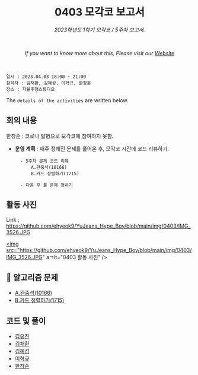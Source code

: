 <h1 align="center">0403 모각코 보고서</h1>
<p align="center"><i>2023학년도 1학기 모각코 / 5주차 보고서.</i></p>
<br>
<p align="center"><i>If you want to know more about this, Please visit our <a href="https://github.com/ehyeok9/YuJeans_Hype_Boy">Website</a></i></p>
<br>

`일시 : 2023.04.03 18:00 ~ 21:00`  
`참석자 : 김채환, 김혜성, 이혁규, 한창훈`   
`장소 : 자율주행스튜디오`

The `details of the activities` are written below.

## 회의 내용  
한창훈 : 코로나 발병으로 모각코에 참여하지 못함.  

- **운영 계획** :  매주 정해진 문제를 풀어온 후, 모각코 시간에 코드 리뷰하기.  

        - 5주차 문제 코드 리뷰
            A.관중석(10166)
            B.카드 정렬하기(1715)

        - 다음 주 풀 문제 정하기

## 활동 사진

Link : https://github.com/ehyeok9/YuJeans_Hype_Boy/blob/main/img/0403/IMG_3526.JPG

<a href="https://github.com/ehyeok9/YuJeans_Hype_Boy/blob/main/img/0403/IMG_3526.JPG"><img src="https://github.com/ehyeok9/YuJeans_Hype_Boy/blob/main/img/0403/IMG_3526.JPG" aㄱlt="0403 활동 사진" /></a>


## :pencil: 알고리즘 문제
- [A.관중석(10166)](https://www.acmicpc.net/problem/10166)  
- [B.카드 정렬하기(1715)](https://www.acmicpc.net/problem/1715)   


## 코드 및 풀이
- [김유진](https://github.com/ehyeok9/YuJeans_Hype_Boy/blob/main/report/0313/yujin.md) 
- [김채환](https://github.com/ehyeok9/YuJeans_Hype_Boy/blob/main/report/0403/bioyks.md) 
- [김혜성](https://github.com/ehyeok9/YuJeans_Hype_Boy/blob/main/report/0313/khs0316123.md) 
- [이혁규](https://github.com/ehyeok9/YuJeans_Hype_Boy/blob/main/report/0403/e_hyeok9.md) 
- [한창훈](https://github.com/ehyeok9/YuJeans_Hype_Boy/blob/main/report/0320/noye.md) 
